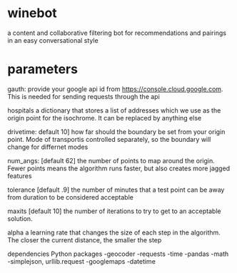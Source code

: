 # winebot
a content and collaborative filtering bot for recommendations and pairings in an easy conversational style

# parameters
gauth:
provide your google api id from https://console.cloud.google.com. This is needed for sending requests through the api

hospitals
a dictionary that stores a list of addresses which we use as the origin point for the isochrome. It can be replaced by anything else

drivetime: default 10]
how far should the boundary be set from your origin point. Mode of transportis controlled separately, so the boundary will change for differnet modes

num_angs: [default 62]
the number of points to map around the origin. Fewer points means the algorithm runs faster, but also creates more jagged features

tolerance [default .9]
the number of minutes that a test point can be away from duration to be considered acceptable

maxits [default 10]
the number of iterations to try to get to an acceptable solution.

alpha
a learning rate that changes the size of each step in the algorithm. The closer the current distance, the smaller the step

dependencies
Python packages
-geocoder -requests -time -pandas -math -simplejson, urllib.request -googlemaps -datetime
